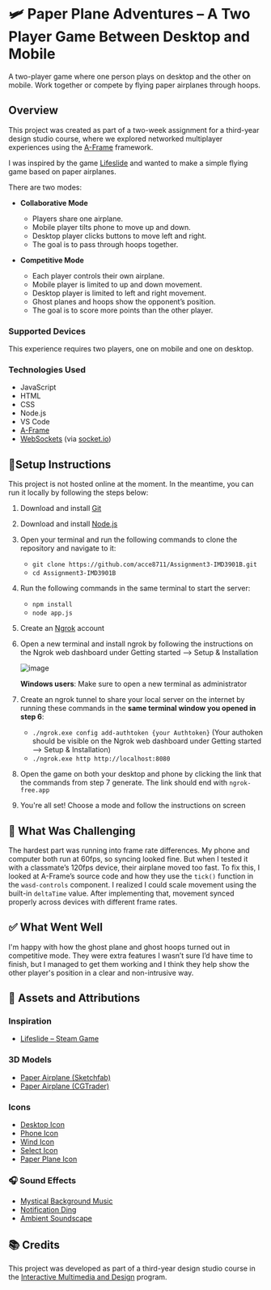 # 🛩️ Paper Plane Adventures – A Two Player Game Between Desktop and Mobile

A two-player game where one person plays on desktop and the other on mobile. Work together or compete by flying paper airplanes through hoops.

## Overview

This project was created as part of a two-week assignment for a third-year design studio course, where we explored networked multiplayer experiences using the [A-Frame](https://aframe.io/) framework.

I was inspired by the game [Lifeslide](https://store.steampowered.com/app/956140/Lifeslide/) and wanted to make a simple flying game based on paper airplanes.

There are two modes:

- **Collaborative Mode**
  - Players share one airplane.
  - Mobile player tilts phone to move up and down.
  - Desktop player clicks buttons to move left and right.
  - The goal is to pass through hoops together.

- **Competitive Mode**
  - Each player controls their own airplane.
  - Mobile player is limited to up and down movement.
  - Desktop player is limited to left and right movement.
  - Ghost planes and hoops show the opponent’s position.
  - The goal is to score more points than the other player.

### Supported Devices

This experience requires two players, one on mobile and one on desktop.

### Technologies Used

- JavaScript  
- HTML  
- CSS  
- Node.js  
- VS Code  
- [A-Frame](https://aframe.io/)  
- [WebSockets](https://developer.mozilla.org/en-US/docs/Web/API/WebSockets_API) (via [socket.io](https://socket.io/))

## 🧾Setup Instructions

This project is not hosted online at the moment. In the meantime, you can run it locally by following the steps below:

1. Download and install [Git](https://git-scm.com/downloads)  
2. Download and install [Node.js](https://nodejs.org/en/download)  
3. Open your terminal and run the following commands to clone the repository and navigate to it:
   - `git clone https://github.com/acce8711/Assignment3-IMD3901B.git`
   - `cd Assignment3-IMD3901B`
4. Run the following commands in the same terminal to start the server:
   - `npm install`
   - `node app.js`
5. Create an [Ngrok](https://dashboard.ngrok.com/get-started/setup/windows) account
6. Open a new terminal and install ngrok by following the instructions on the Ngrok web dashboard under Getting started --> Setup & Installation
   
   ![image](https://github.com/user-attachments/assets/495bde99-8b49-44c5-8431-546d91d6d812)
   
    **Windows users**: Make sure to open a new terminal as administrator
8. Create an ngrok tunnel to share your local server on the internet by running these commands in the **same terminal window you opened in step 6**:
   - `./ngrok.exe config add-authtoken {your Authtoken}` (Your authoken should be visible on the Ngrok web dashboard under Getting started --> Setup & Installation)
   - `./ngrok.exe http http://localhost:8080`
9. Open the game on both your desktop and phone by clicking the link that the commands from step 7 generate. The link should end with `ngrok-free.app`
10. You're all set! Choose a mode and follow the instructions on screen

## 🚧 What Was Challenging

The hardest part was running into frame rate differences. My phone and computer both run at 60fps, so syncing looked fine. But when I tested it with a classmate’s 120fps device, their airplane moved too fast. To fix this, I looked at A-Frame’s source code and how they use the `tick()` function in the `wasd-controls` component. I realized I could scale movement using the built-in `deltaTime` value. After implementing that, movement synced properly across devices with different frame rates.

## ✅ What Went Well

I'm happy with how the ghost plane and ghost hoops turned out in competitive mode. They were extra features I wasn’t sure I’d have time to finish, but I managed to get them working and I think they help show the other player's position in a clear and non-intrusive way.

## 🎨 Assets and Attributions

### Inspiration

- [Lifeslide – Steam Game](https://store.steampowered.com/app/956140/Lifeslide/)

### 3D Models

- [Paper Airplane (Sketchfab)](https://sketchfab.com/3d-models/paper-airplane-29aa6a99e1d24b52a9d7d9eb2695bdb8)  
- [Paper Airplane (CGTrader)](https://www.cgtrader.com/items/644366/download-page)

### Icons

- [Desktop Icon](https://www.flaticon.com/free-icons/desktop)  
- [Phone Icon](https://www.flaticon.com/free-icons/phone)  
- [Wind Icon](https://www.flaticon.com/free-icons/wind)  
- [Select Icon](https://www.flaticon.com/free-icons/select)  
- [Paper Plane Icon](https://www.iconpacks.net/free-icon/paper-plane-2563.html#google_vignette)

### 🎧 Sound Effects

- [Mystical Background Music](https://pixabay.com/sound-effects/mystical-music-54294/)  
- [Notification Ding](https://pixabay.com/sound-effects/elevator-chimenotification-ding-recreation-287560/)  
- [Ambient Soundscape](https://pixabay.com/sound-effects/atmosphere-soundscape-302345/)

## 📚 Credits

This project was developed as part of a third-year design studio course in the [Interactive Multimedia and Design](https://bitdegree.ca/index.php?Program=IMD&Section=Home) program.
